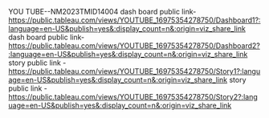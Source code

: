 YOU TUBE--NM2023TMID14004
dash board public link-https://public.tableau.com/views/YOUTUBE_16975354278750/Dashboard1?:language=en-US&publish=yes&:display_count=n&:origin=viz_share_link
dash board public link-https://public.tableau.com/views/YOUTUBE_16975354278750/Dashboard2?:language=en-US&publish=yes&:display_count=n&:origin=viz_share_link
story public link -https://public.tableau.com/views/YOUTUBE_16975354278750/Story1?:language=en-US&publish=yes&:display_count=n&:origin=viz_share_link
story public link -https://public.tableau.com/views/YOUTUBE_16975354278750/Story2?:language=en-US&publish=yes&:display_count=n&:origin=viz_share_link
